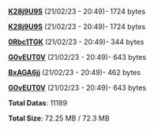 [**K28j9U9S**](/data/K28j9U9S.txt) (21/02/23 - 20:49)- 1724 bytes

[**K28j9U9S**](/data/K28j9U9S.txt) (21/02/23 - 20:49)- 1724 bytes

[**0Rbc1TGK**](/data/0Rbc1TGK.txt) (21/02/23 - 20:49)- 344 bytes

[**G0vEUT0V**](/data/G0vEUT0V.txt) (21/02/23 - 20:49)- 643 bytes

[**BxAGA6jj**](/data/BxAGA6jj.txt) (21/02/23 - 20:49)- 462 bytes

[**G0vEUT0V**](/data/G0vEUT0V.txt) (21/02/23 - 20:49)- 643 bytes

**Total Datas**: 11189

**Total Size**: 72.25 MB / 72.3 MB